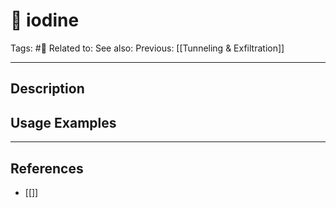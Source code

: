 # 💢 iodine
Tags: #💢
Related to: 
See also: 
Previous: [[Tunneling & Exfiltration]]

---
## Description


## Usage Examples


---
## References
- [[]]